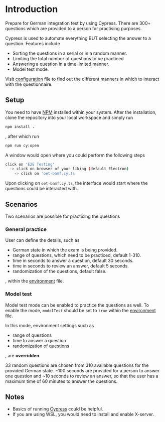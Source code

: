 # Introduction

Prepare for German integration test by using Cypress.
There are 300+ questions which are provided to a person for practising purposes.

Cypress is used to automate everything BUT selecting the answer to a question. Features include

- Sorting the questions in a serial or in a random manner.
- Limiting the total number of questions to be practiced
- Answering a question in a time limited manner.
- Model test mode.

Visit [configuration](./cypress.env.json) file to find out the different manners in which to interact with the questionnaire.

## Setup

You need to have [NPM](https://docs.npmjs.com/downloading-and-installing-node-js-and-npm) installed within your system. After the installation, clone the repository into your local workspace and simply run

```bash
npm install .
```

, after which run

```bash
npm run cy:open
```

A window would open where you could perform the following steps

```bash
click on 'E2E Testing'
  -> click on browser of your liking (default Electron)
    -> click on 'oet-bamf.cy.ts'
```

Upon clicking on `oet-bamf.cy.ts`, the interface would start where the questions could be interacted with.

## Scenarios

Two scenarios are possible for practicing the questions

### General practice

User can define the details, such as

- German state in which the exam is being provided.
- range of questions, which need to be practiced, default 1-310.
- time in seconds to answer a question, default 30 seconds.
- time in seconds to review an answer, default 5 seconds.
- randomization of the questions, default false.

, within the [environment](./cypress.env.json) file.

### Model test

Model test mode can be enabled to practice the questions as well.
To enable the mode, `modelTest` should be set to `true` within the [environment](./cypress.env.json) file.

In this mode, environment settings such as

- range of questions
- time to answer a question
- randomization of questions

, are **overridden**.

33 random questions are chosen from 310 available questions for the provided German state.
~100 seconds are provided for a person to answer one question and ~10 seconds to review an answer, so that the user has a maximum time of 60 minutes to answer the questions.

## Notes

- Basics of running [Cypress](https://docs.cypress.io/guides/getting-started/opening-the-app) could be helpful.
- If you are using WSL, you would need to install and enable X-server.
